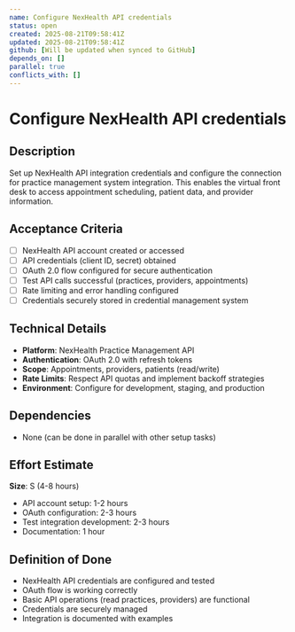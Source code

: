 ```yaml
---
name: Configure NexHealth API credentials
status: open
created: 2025-08-21T09:58:41Z
updated: 2025-08-21T09:58:41Z
github: [Will be updated when synced to GitHub]
depends_on: []
parallel: true
conflicts_with: []
---
```


# Configure NexHealth API credentials

## Description
Set up NexHealth API integration credentials and configure the connection for practice management system integration. This enables the virtual front desk to access appointment scheduling, patient data, and provider information.

## Acceptance Criteria
- [ ] NexHealth API account created or accessed
- [ ] API credentials (client ID, secret) obtained
- [ ] OAuth 2.0 flow configured for secure authentication
- [ ] Test API calls successful (practices, providers, appointments)
- [ ] Rate limiting and error handling configured
- [ ] Credentials securely stored in credential management system

## Technical Details
- **Platform**: NexHealth Practice Management API
- **Authentication**: OAuth 2.0 with refresh tokens
- **Scope**: Appointments, providers, patients (read/write)
- **Rate Limits**: Respect API quotas and implement backoff strategies
- **Environment**: Configure for development, staging, and production

## Dependencies
- None (can be done in parallel with other setup tasks)

## Effort Estimate
**Size**: S (4-8 hours)
- API account setup: 1-2 hours
- OAuth configuration: 2-3 hours
- Test integration development: 2-3 hours
- Documentation: 1 hour

## Definition of Done
- NexHealth API credentials are configured and tested
- OAuth flow is working correctly
- Basic API operations (read practices, providers) are functional
- Credentials are securely managed
- Integration is documented with examples